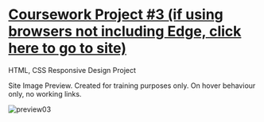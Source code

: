 # [Coursework Project #3 (if using browsers not including Edge, click here to go to site)](https://h-vasq.github.io/Coursework-Proj03-Renders/)
HTML, CSS Responsive Design Project

Site Image Preview.  Created for training purposes only. On hover behaviour only, no working links.

![preview03](https://user-images.githubusercontent.com/123214691/226108802-54ce574a-0889-4cf7-8175-0de7f0888055.jpg)

